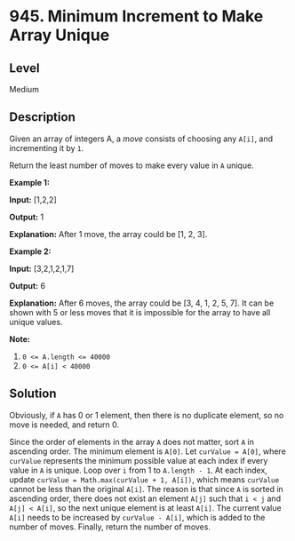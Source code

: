 # 945. Minimum Increment to Make Array Unique
## Level
Medium

## Description
Given an array of integers A, a *move* consists of choosing any `A[i]`, and incrementing it by `1`.

Return the least number of moves to make every value in `A` unique.

**Example 1:**

**Input:** [1,2,2]

**Output:** 1

**Explanation:** After 1 move, the array could be [1, 2, 3].

**Example 2:**

**Input:** [3,2,1,2,1,7]

**Output:** 6

**Explanation:** After 6 moves, the array could be [3, 4, 1, 2, 5, 7].
It can be shown with 5 or less moves that it is impossible for the array to have all unique values.

**Note:**

1. `0 <= A.length <= 40000`
2. `0 <= A[i] < 40000`

## Solution
Obviously, if `A` has 0 or 1 element, then there is no duplicate element, so no move is needed, and return 0.

Since the order of elements in the array `A` does not matter, sort `A` in ascending order. The minimum element is `A[0]`. Let `curValue = A[0]`, where `curValue` represents the minimum possible value at each index if every value in `A` is unique. Loop over `i` from 1 to `A.length - 1`. At each index, update `curValue = Math.max(curValue + 1, A[i])`, which means `curValue` cannot be less than the original `A[i]`. The reason is that since `A` is sorted in ascending order, there does not exist an element `A[j]` such that `i < j` and `A[j] < A[i]`, so the next unique element is at least `A[i]`. The current value `A[i]` needs to be increased by `curValue - A[i]`, which is added to the number of moves. Finally, return the number of moves.
